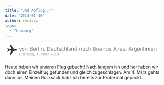 ```yaml
---
title: "Und Abflug..!"
date: "2014-01-10"
author: chrissi
tags: 
  - "hamburg"
---
```


![Flug](images/2014/bildschirmfoto-2014-01-11-um-11-37-21.png)

Heute haben wir unseren Flug gebucht! Nach langem hin und her haben wir doch einen Einzelflug gefunden und gleich zugeschlagen. Am 4. März gehts dann los! Meinen Rucksack habe ich bereits zur Probe mal gepackt.
